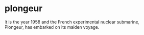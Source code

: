 # plongeur
It is the year 1958 and the French experimental nuclear submarine, Plongeur, has embarked on its maiden voyage.
